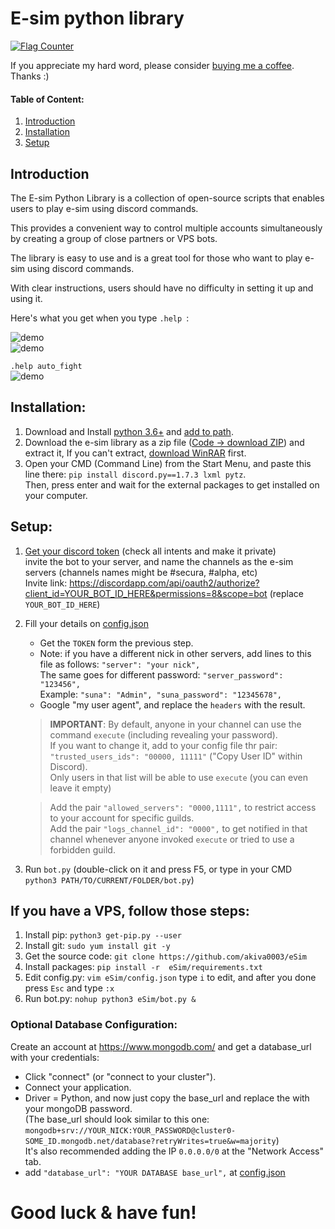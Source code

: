 
# E-sim python library

[![Flag Counter](https://s01.flagcounter.com/mini/5j6R/bg_FFFFFF/txt_000000/border_CCCCCC/flags_0/)](https://info.flagcounter.com/5j6R)


If you appreciate my hard word, please consider [buying me a coffee](https://www.buymeacoffee.com/RipEsim). Thanks :)

#### Table of Content:
1. [Introduction](https://github.com/akiva0003/eSim#introduction)
2. [Installation](https://github.com/akiva0003/eSim#installation)
3. [Setup](https://github.com/akiva0003/eSim#setup)

## Introduction
The E-sim Python Library is a collection of open-source scripts that enables users to play e-sim using discord commands.  

This provides a convenient way to control multiple accounts simultaneously by creating a group of close partners or VPS bots.

The library is easy to use and is a great tool for those who want to play e-sim using discord commands.  

With clear instructions, users should have no difficulty in setting it up and using it.  

Here's what you get when you type `.help `:

![demo](https://img001.prntscr.com/file/img001/c-2JiXkqTPCeWzH4iliMqQ.jpeg)  
![demo](https://img001.prntscr.com/file/img001/D7uhlwo-QXGBbmpdl71gNQ.jpeg)  

`.help auto_fight`  
![demo](https://img001.prntscr.com/file/img001/NVo-7jMmQmGsGa018yKZ6w.jpeg)

## Installation:
1. Download and Install [python 3.6+](https://www.python.org/downloads/) and [add to path](http://prntscr.com/uwvy5z). 
2. Download the e-sim library as a zip file ([Code -> download ZIP](https://github.com/akiva0003/eSim/archive/refs/heads/main.zip)) and extract it, If you can't extract, [download WinRAR](https://www.rarlab.com/) first.
3. Open your CMD (Command Line) from the Start Menu, and paste this line there: `pip install discord.py==1.7.3 lxml pytz`.  
   Then, press enter and wait for the external packages to get installed on your computer.

## Setup:
1. [Get your discord token](https://devsjournal.com/how-to-get-your-discord-token.html) (check all intents and make it private)  
   invite the bot to your server, and name the channels as the e-sim servers (channels names might be #secura, #alpha, etc)  
   Invite link: https://discordapp.com/api/oauth2/authorize?client_id=YOUR_BOT_ID_HERE&permissions=8&scope=bot (replace `YOUR_BOT_ID_HERE`)
2. Fill your details on [config.json](https://github.com/akiva0003/eSim/blob/main/config.json)  
   - Get the `TOKEN` form the previous step.
   - Note: if you have a different nick in other servers, add lines to this file as follows: `"server": "your nick",`  
   The same goes for different password: `"server_password": "123456",`  
   Example: `"suna": "Admin", "suna_password": "12345678",`   
   - Google "my user agent", and replace the `headers` with the result.  
   > **IMPORTANT**:  By default, anyone in your channel can use the command `execute` (including revealing your password).  
   > If you want to change it, add to your config file thr pair: `"trusted_users_ids": "00000, 11111"` ("Copy User ID" within Discord).  
   > Only users in that list will be able to use `execute` (you can even leave it empty)  
   
   > Add the pair `"allowed_servers": "0000,1111",` to restrict access to your account for specific guilds.  
   > Add the pair `"logs_channel_id": "0000",` to get notified in that channel whenever anyone invoked `execute` or tried to use a forbidden guild.
3. Run `bot.py` (double-click on it and press F5, or type in your CMD `python3 PATH/TO/CURRENT/FOLDER/bot.py`)

  
## If you have a VPS, follow those steps:
1. Install pip: `python3 get-pip.py --user`
2. Install git: `sudo yum install git -y`
3. Get the source code: `git clone https://github.com/akiva0003/eSim`
4. Install packages: `pip install -r  eSim/requirements.txt`
5. Edit config.py: `vim eSim/config.json` type `i` to edit, and after you done press `Esc` and type `:x`
6. Run bot.py: `nohup python3 eSim/bot.py &`

  
### Optional Database Configuration:
Create an account at https://www.mongodb.com/ and get a database_url with your credentials:  
   - Click "connect" (or "connect to your cluster").
   - Connect your application.
   - Driver = Python, and now just copy the base_url and replace the <password> with your mongoDB password.  
   (The base_url should look similar to this one: `mongodb+srv://YOUR_NICK:YOUR_PASSWORD@cluster0-SOME_ID.mongodb.net/database?retryWrites=true&w=majority`)  
   It's also recommended adding the IP `0.0.0.0/0` at the "Network Access" tab.   
   - add `"database_url": "YOUR DATABASE base_url",` at [config.json](https://github.com/akiva0003/eSim/blob/main/config.json)


# Good luck & have fun!
